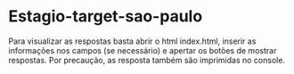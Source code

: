 # Estagio-target-sao-paulo
Para visualizar as respostas basta abrir o html index.html, inserir as informações nos campos (se necessário) e apertar os botões de mostrar respostas. Por precaução, as resposta também são imprimidas no console.

